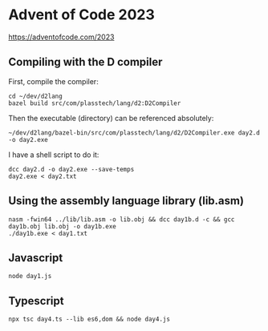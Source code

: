 # Advent of Code 2023

https://adventofcode.com/2023


## Compiling with the D compiler

First, compile the compiler:

```shell
cd ~/dev/d2lang
bazel build src/com/plasstech/lang/d2:D2Compiler
```

Then the executable (directory) can be referenced absolutely:

```shell
~/dev/d2lang/bazel-bin/src/com/plasstech/lang/d2/D2Compiler.exe day2.d -o day2.exe
```

I have a shell script to do it:

```shell
dcc day2.d -o day2.exe --save-temps
day2.exe < day2.txt
```

## Using the assembly language library (lib.asm)


```shell
nasm -fwin64 ../lib/lib.asm -o lib.obj && dcc day1b.d -c && gcc day1b.obj lib.obj -o day1b.exe
./day1b.exe < day1.txt
```


## Javascript

```
node day1.js
```

## Typescript

```shell
npx tsc day4.ts --lib es6,dom && node day4.js
```
